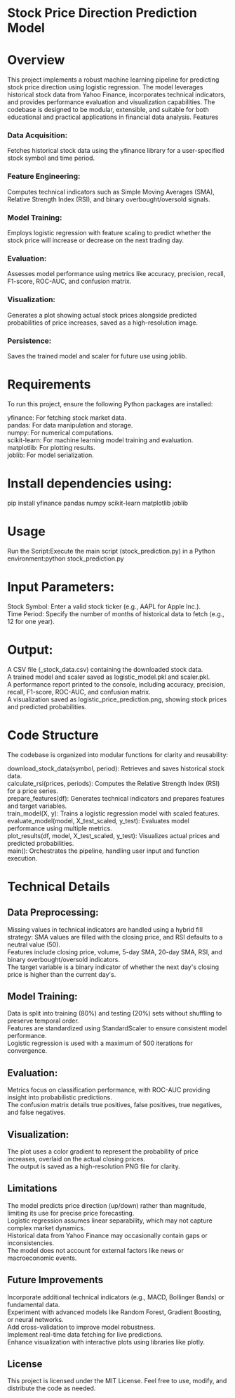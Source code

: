 # Stock Price Direction Prediction Model
# Overview
This project implements a robust machine learning pipeline for predicting stock price direction using logistic regression. The model leverages historical stock data from Yahoo Finance, incorporates technical indicators, and provides performance evaluation and visualization capabilities. The codebase is designed to be modular, extensible, and suitable for both educational and practical applications in financial data analysis.
Features

### Data Acquisition: 
Fetches historical stock data using the yfinance library for a user-specified stock symbol and time period.
### Feature Engineering: 
Computes technical indicators such as Simple Moving Averages (SMA), Relative Strength Index (RSI), and binary overbought/oversold signals.
### Model Training: 
Employs logistic regression with feature scaling to predict whether the stock price will increase or decrease on the next trading day.
### Evaluation: 
Assesses model performance using metrics like accuracy, precision, recall, F1-score, ROC-AUC, and confusion matrix.
### Visualization: 
Generates a plot showing actual stock prices alongside predicted probabilities of price increases, saved as a high-resolution image.
### Persistence: 
Saves the trained model and scaler for future use using joblib.

# Requirements
To run this project, ensure the following Python packages are installed:

yfinance: For fetching stock market data.  
pandas: For data manipulation and storage.  
numpy: For numerical computations.  
scikit-learn: For machine learning model training and evaluation.  
matplotlib: For plotting results.  
joblib: For model serialization.  

# Install dependencies using:
pip install yfinance pandas numpy scikit-learn matplotlib joblib

# Usage

Run the Script:Execute the main script (stock_prediction.py) in a Python environment:python stock_prediction.py


# Input Parameters:
Stock Symbol: Enter a valid stock ticker (e.g., AAPL for Apple Inc.).  
Time Period: Specify the number of months of historical data to fetch (e.g., 12 for one year).  


# Output:
A CSV file (<symbol>_stock_data.csv) containing the downloaded stock data.  
A trained model and scaler saved as logistic_model.pkl and scaler.pkl.  
A performance report printed to the console, including accuracy, precision, recall, F1-score, ROC-AUC, and confusion matrix.  
A visualization saved as logistic_price_prediction.png, showing stock prices and predicted probabilities.  



# Code Structure
The codebase is organized into modular functions for clarity and reusability:

download_stock_data(symbol, period): Retrieves and saves historical stock data.  
calculate_rsi(prices, periods): Computes the Relative Strength Index (RSI) for a price series.  
prepare_features(df): Generates technical indicators and prepares features and target variables.  
train_model(X, y): Trains a logistic regression model with scaled features.  
evaluate_model(model, X_test_scaled, y_test): Evaluates model performance using multiple metrics.  
plot_results(df, model, X_test_scaled, y_test): Visualizes actual prices and predicted probabilities.  
main(): Orchestrates the pipeline, handling user input and function execution.  

# Technical Details

## Data Preprocessing:
Missing values in technical indicators are handled using a hybrid fill strategy: SMA values are filled with the closing price, and RSI defaults to a neutral value (50).  
Features include closing price, volume, 5-day SMA, 20-day SMA, RSI, and binary overbought/oversold indicators.  
The target variable is a binary indicator of whether the next day's closing price is higher than the current day's.  


## Model Training:
Data is split into training (80%) and testing (20%) sets without shuffling to preserve temporal order.  
Features are standardized using StandardScaler to ensure consistent model performance.  
Logistic regression is used with a maximum of 500 iterations for convergence.  


## Evaluation:
Metrics focus on classification performance, with ROC-AUC providing insight into probabilistic predictions.  
The confusion matrix details true positives, false positives, true negatives, and false negatives.  


## Visualization:
The plot uses a color gradient to represent the probability of price increases, overlaid on the actual closing prices.  
The output is saved as a high-resolution PNG file for clarity.  



## Limitations

The model predicts price direction (up/down) rather than magnitude, limiting its use for precise price forecasting.  
Logistic regression assumes linear separability, which may not capture complex market dynamics.  
Historical data from Yahoo Finance may occasionally contain gaps or inconsistencies.  
The model does not account for external factors like news or macroeconomic events.  

## Future Improvements

Incorporate additional technical indicators (e.g., MACD, Bollinger Bands) or fundamental data.  
Experiment with advanced models like Random Forest, Gradient Boosting, or neural networks.  
Add cross-validation to improve model robustness.  
Implement real-time data fetching for live predictions.  
Enhance visualization with interactive plots using libraries like plotly.  

## License
This project is licensed under the MIT License. Feel free to use, modify, and distribute the code as needed.
